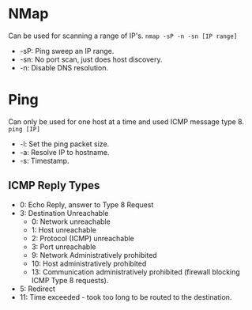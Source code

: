 # NMap
Can be used for scanning a range of IP's.
```nmap -sP -n -sn [IP range]```
- -sP: Ping sweep an IP range.
- -sn: No port scan, just does host discovery.
- -n: Disable DNS resolution.

# Ping
Can only be used for one host at a time and used ICMP message type 8.
```ping [IP]```
- -l: Set the ping packet size.
- -a: Resolve IP to hostname.
- -s: Timestamp.
## ICMP Reply Types
- 0: Echo Reply, answer to Type 8 Request 
- 3: Destination Unreachable 
  - 0: Network unreachable 
  - 1: Host unreachable 
  - 2: Protocol (ICMP) unreachable 
  - 3: Port unreachable 
  - 9: Network Administratively prohibited 
  - 10: Host administratively prohibited 
  - 13: Communication administratively prohibited (firewall blocking ICMP Type 8 requests). 
- 5: Redirect 
- 11: Time exceeded - took too long to be routed to the destination. 
